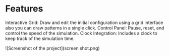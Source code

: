 # Features

Interactive Grid: Draw and edit the initial configuration using a grid interface also you can draw patterns in a single click.
Control Panel: Pause, reset, and control the speed of the simulation.
Clock Integration: Includes a clock to keep track of the simulation time.

![Screenshot of the project](screen shot.png)
